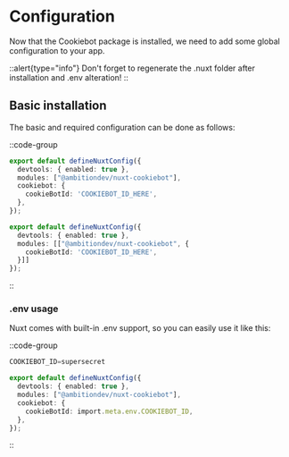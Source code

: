 # Configuration

Now that the Cookiebot package is installed, we need to add some global configuration to your app.

::alert{type="info"}
Don't forget to regenerate the .nuxt folder after installation and .env alteration!
::

## Basic installation

The basic and required configuration can be done as follows:


::code-group
```ts [Module options nuxt.config.ts]
export default defineNuxtConfig({
  devtools: { enabled: true },
  modules: ["@ambitiondev/nuxt-cookiebot"],
  cookiebot: {
    cookieBotId: 'COOKIEBOT_ID_HERE',
  },
});
```
```ts [Inline options nuxt.config.ts]
export default defineNuxtConfig({
  devtools: { enabled: true },
  modules: [["@ambitiondev/nuxt-cookiebot", {
    cookieBotId: 'COOKIEBOT_ID_HERE',
  }]]
});
```
::

### .env usage

Nuxt comes with built-in .env support, so you can easily use it like this:

::code-group
```ts [.env]
COOKIEBOT_ID=supersecret
```

```ts [nuxt.config.ts]
export default defineNuxtConfig({
  devtools: { enabled: true },
  modules: ["@ambitiondev/nuxt-cookiebot"],
  cookiebot: {
    cookieBotId: import.meta.env.COOKIEBOT_ID,
  },
});
```
:: 

[api-ref-href]: /api/plugin
